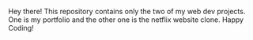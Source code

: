 Hey there!
This repository contains only the two of my web dev projects.
One is my portfolio and the other one is the netflix website clone.
Happy Coding!
